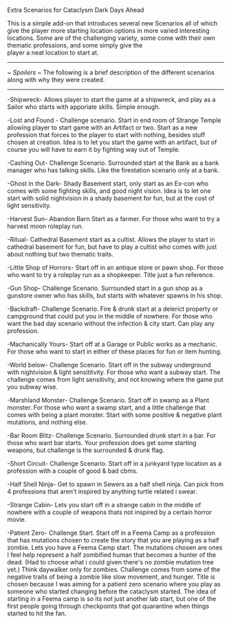 Extra Scenarios for Cataclysm Dark Days Ahead


This is a simple add-on that introduces several new Scenarios all of which give the player more starting location options in more varied
interesting locations. Some are of the challenging variety, some come with their own thematic professions, and some simply give the   
player a neat location to start at. 


-----------------------------------------------------------------------------------------------------------------

~ *Spoilers* ~
The following is a brief description of the different scenarios along with why they were created.

------------------------------------------------------------------------------------------------------------------


-Shipwreck-
Allows player to start the game at a shipwreck, and play as a Sailor who starts with apporiate skills. Simple enough.


-Lost and Found -
Challenge scenario. Start in end room of Strange Temple allowing player to start game with an Artifact or two. Start as a new profession 
that forces to the player to start with nothing, besides stuff chosen at creation. Idea is to let you start the game with an artifact, but 
of course you will have to earn it by fighting way out of Temple.


-Cashing Out-
Challenge Scenario. Surrounded start at the Bank as a bank manager who has talking skills. Like the firestation scenario only at a bank.


-Ghost in the Dark-
Shady Basement start, only start as an Ex-con who comes with some fighting skills, and good night vision. Idea is to let one start with 
solid nightvision in a shady basement for fun, but at the cost of light sensitivity.


-Harvest Sun-
Abandon Barn Start as a farmer. For those who want to try a harvest moon roleplay run.


-Ritual-
Cathedral Basement start as a cultist. Allows the player to start in cathedral basement for fun, but have to play a cultist who comes
with just about nothing but two thematic traits.


-Little Shop of Horrors-
Start off in an antique store or pawn shop. For those who want to try a roleplay run as a shopkeeper. Title just a fun reference.


-Gun Shop-
Challenge Scenario. Surrounded start in a gun shop as a gunstore owner who has skills, but starts with whatever spawns in his shop.


-Backdraft-
Challenge Scenario. Fire & drunk start at a delerict property or campground that could put you in the middle of nowhere. For those who
want the bad day scenario without the infection & city start. Can play any profession.


-Machanically Yours-
Start off at a Garage or Public works as a mechanic. For those who want to start in either of these places for fun or item hunting.


-World below-
Challenge Scenario. Start off in the subway underground with nightvision & light sensititvity. For those who want a subway start. The
challenge comes from light sensitivity, and not knowing where the game put you subway wise.


-Marshland Monster-
Challenge Scenario. Start off in swamp as a Plant monster. For those who want a swamp start, and a little challenge that comes with being
a plant monster. Start with some positive & negative plant mutations, and nothing else.


-Bar Room Blitz-
Challenge Scenario. Surrounded drunk start in a bar. For those who want bar starts. Your profession does get some starting weapons, but
challenge is the surrounded & drunk flag.


-Short Circuit-
Challenge Scenario. Start off in a junkyard type location as a profession with a couple of good & bad cbms.


-Half Shell Ninja-
Get to spawn in Sewers as a half shell ninja. Can pick from 4 professions that aren't inspired by anything turtle related i swear.


-Strange Cabin-
Lets you start off in a strange cabin in the middle of nowhere with a couple of weapons thats not inspired by a certain horror movie.


-Patient Zero-
Challenge Start. Start off in a Feema Camp as a profession that has mutations chosen to create the story that you are playing as a half
zombie. Lets you have a Feema Camp start. The mutations chosen are ones I feel help represent a half zombified human that becomes a
hunter of the dead. (Had to choose what i could given there's no zombie mutation tree yet.) Think daywalker only for zombies. Challenge
comes from some of the negative traits of being a zombie like slow movement, and hunger. Title is chosen because I was aiming for a 
patient zero scenario where you play as someone who started changing before the cataclysm started. The idea of starting in a Feema camp
is so its not just another lab start, but one of the first people going through checkpoints that got quarantine when things started to
hit the fan.





